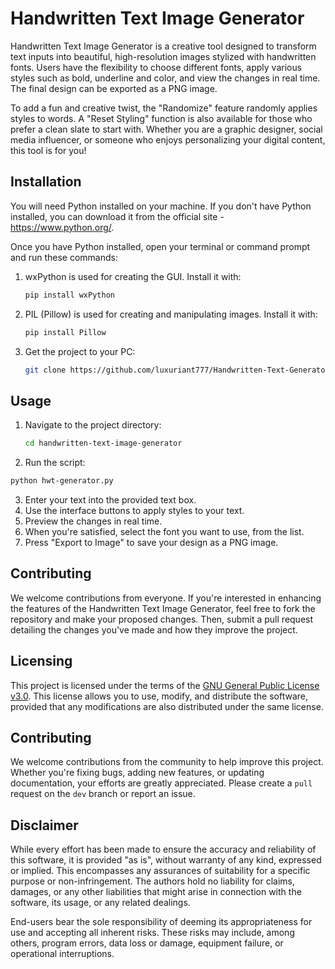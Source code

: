 # Handwritten Text Image Generator

Handwritten Text Image Generator is a creative tool designed to transform text inputs into beautiful, high-resolution
images stylized with handwritten fonts. Users have the flexibility to choose different fonts, apply various styles such
as bold, underline and color, and view the changes in real time. The final design can be exported as a PNG image.

To add a fun and creative twist, the "Randomize" feature randomly applies styles to words. A "Reset Styling" function
is also available for those who prefer a clean slate to start with. Whether you are a graphic designer, social media
influencer, or someone who enjoys personalizing your digital content, this tool is for you!

## Installation
You will need Python installed on your machine. If you don't have Python installed, you can download it from the 
official site - https://www.python.org/.

Once you have Python installed, open your terminal or command prompt and run these commands:

1. wxPython is used for creating the GUI. Install it with:

    ```bash
    pip install wxPython
    ```
2. PIL (Pillow) is used for creating and manipulating images. Install it with:
    
    ```bash
    pip install Pillow
    ```

3. Get the project to your PC:
    ```bash
    git clone https://github.com/luxuriant777/Handwritten-Text-Generator
    ```

## Usage
1. Navigate to the project directory:
    ```bash
    cd handwritten-text-image-generator
    ```
2. Run the script:
```bash
python hwt-generator.py
```
3. Enter your text into the provided text box.
4. Use the interface buttons to apply styles to your text.
5. Preview the changes in real time.
6. When you're satisfied, select the font you want to use, from the list.
7. Press "Export to Image" to save your design as a PNG image.

##  Contributing
We welcome contributions from everyone. If you're interested in enhancing the features of the Handwritten Text Image
Generator, feel free to fork the repository and make your proposed changes. Then, submit a pull request detailing the
changes you've made and how they improve the project.

## Licensing
This project is licensed under the terms of the [GNU General Public License v3.0](https://www.gnu.org/licenses/gpl-3.0.en.html).
This license allows you to use, modify, and distribute the software, provided that any modifications
are also distributed under the same license.

## Contributing
We welcome contributions from the community to help improve this project. Whether you're fixing bugs, adding
new features, or updating documentation, your efforts are greatly appreciated. Please create a `pull` request 
on the `dev` branch or report an issue.

## Disclaimer
While every effort has been made to ensure the accuracy and reliability of this software, it is provided "as is",
without warranty of any kind, expressed or implied. This encompasses any assurances of suitability for a
specific purpose or non-infringement. The authors hold no liability for claims, damages, or any other liabilities
that might arise in connection with the software, its usage, or any related dealings.

End-users bear the sole responsibility of deeming its appropriateness for use and accepting all inherent risks. 
These risks may include, among others, program errors, data loss or damage, equipment failure, or operational 
interruptions.